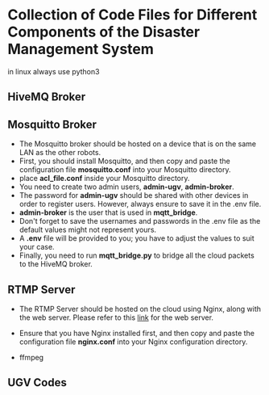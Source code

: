 # Collection of Code Files for Different Components of the Disaster Management System

in linux always use python3
## HiveMQ Broker


## Mosquitto Broker
- The Mosquitto broker should be hosted on a device that is on the same LAN as the other robots.
- First, you should install Mosquitto, and then copy and paste the configuration file **mosquitto.conf** into your Mosquitto directory.
- place **acl_file.conf** inside your Mosquitto directory.
- You need to create two admin users, **admin-ugv**, **admin-broker**.
- The password for **admin-ugv** should be shared with other devices in order to register users. However, always ensure to save it in the .env file.
- **admin-broker** is the user that is used in **mqtt_bridge**.
- Don't forget to save the usernames and passwords in the .env file as the default values might not represent yours.
- A **.env** file will be provided to you; you have to adjust the values to suit your case.
- Finally, you need to run **mqtt_bridge.py** to bridge all the cloud packets to the HiveMQ broker.


## RTMP Server
- The RTMP Server should be hosted on the cloud using Nginx, along with the web server. Please refer to this [link](https://github.com/rem2718/disaster-management) for the web server.

- Ensure that you have Nginx installed first, and then copy and paste the configuration file **nginx.conf** into your Nginx configuration directory.

- ffmpeg


## UGV Codes

